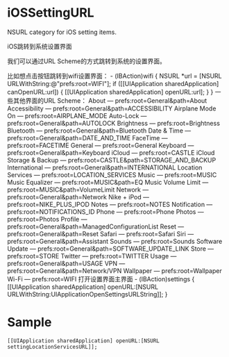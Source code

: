 # iOSSettingURL
NSURL category for iOS setting items.

iOS跳转到系统设置界面

我们可以通过URL Scheme的方式跳转到系统的设置界面。

比如想点击按钮跳转到wifi设置界面：
    - (IBAction)wifi {
        NSURL *url = [NSURL URLWithString:@"prefs:root=WIFI"];
        if ([[UIApplication sharedApplication] canOpenURL:url]) {
            [[UIApplication sharedApplication] openURL:url];
        }
    }
一些其他界面的URL Scheme：
    About — prefs:root=General&path=About
    Accessibility — prefs:root=General&path=ACCESSIBILITY
    Airplane Mode On — prefs:root=AIRPLANE_MODE
    Auto-Lock — prefs:root=General&path=AUTOLOCK
    Brightness — prefs:root=Brightness
    Bluetooth — prefs:root=General&path=Bluetooth
    Date & Time — prefs:root=General&path=DATE_AND_TIME
    FaceTime — prefs:root=FACETIME
    General — prefs:root=General
    Keyboard — prefs:root=General&path=Keyboard
    iCloud — prefs:root=CASTLE
    iCloud Storage & Backup — prefs:root=CASTLE&path=STORAGE_AND_BACKUP
    International — prefs:root=General&path=INTERNATIONAL
    Location Services — prefs:root=LOCATION_SERVICES
    Music — prefs:root=MUSIC
    Music Equalizer — prefs:root=MUSIC&path=EQ
    Music Volume Limit — prefs:root=MUSIC&path=VolumeLimit
    Network — prefs:root=General&path=Network
    Nike + iPod — prefs:root=NIKE_PLUS_IPOD
    Notes — prefs:root=NOTES
    Notification — prefs:root=NOTIFICATIONS_ID
    Phone — prefs:root=Phone
    Photos — prefs:root=Photos
    Profile — prefs:root=General&path=ManagedConfigurationList
    Reset — prefs:root=General&path=Reset
    Safari — prefs:root=Safari
    Siri — prefs:root=General&path=Assistant
    Sounds — prefs:root=Sounds
    Software Update — prefs:root=General&path=SOFTWARE_UPDATE_LINK
    Store — prefs:root=STORE
    Twitter — prefs:root=TWITTER
    Usage — prefs:root=General&path=USAGE
    VPN — prefs:root=General&path=Network/VPN
    Wallpaper — prefs:root=Wallpaper
    Wi-Fi — prefs:root=WIFI
打开设置界面主界面
    - (IBAction)settings {
        [[UIApplication sharedApplication] openURL:[NSURL URLWithString:UIApplicationOpenSettingsURLString]];
    }


# Sample

    [[UIApplication sharedApplication] openURL:[NSURL settingLocationServicesURL]];

